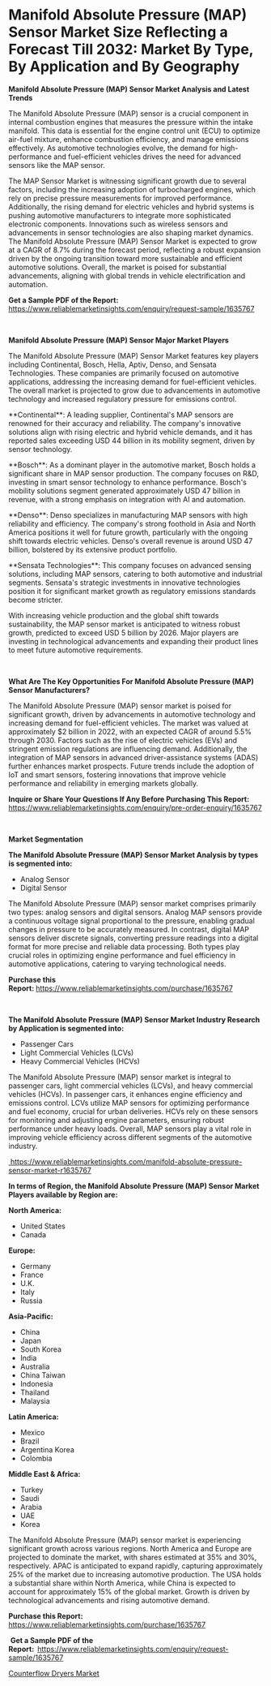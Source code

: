 <p><h1>Manifold Absolute Pressure (MAP) Sensor Market Size Reflecting a Forecast Till 2032: Market By Type, By Application and By Geography</h1></p><p><strong>Manifold Absolute Pressure (MAP) Sensor Market Analysis and Latest Trends</strong></p>
<p><p>The Manifold Absolute Pressure (MAP) sensor is a crucial component in internal combustion engines that measures the pressure within the intake manifold. This data is essential for the engine control unit (ECU) to optimize air-fuel mixture, enhance combustion efficiency, and manage emissions effectively. As automotive technologies evolve, the demand for high-performance and fuel-efficient vehicles drives the need for advanced sensors like the MAP sensor.</p><p>The MAP Sensor Market is witnessing significant growth due to several factors, including the increasing adoption of turbocharged engines, which rely on precise pressure measurements for improved performance. Additionally, the rising demand for electric vehicles and hybrid systems is pushing automotive manufacturers to integrate more sophisticated electronic components. Innovations such as wireless sensors and advancements in sensor technologies are also shaping market dynamics. The Manifold Absolute Pressure (MAP) Sensor Market is expected to grow at a CAGR of 8.7% during the forecast period, reflecting a robust expansion driven by the ongoing transition toward more sustainable and efficient automotive solutions. Overall, the market is poised for substantial advancements, aligning with global trends in vehicle electrification and automation.</p></p>
<p><strong>Get a Sample PDF of the Report:&nbsp;</strong> <a href="https://www.reliablemarketinsights.com/enquiry/request-sample/1635767?utm_campaign=2530&utm_medium=2&utm_source=Github&utm_content=ia&utm_term=23032025&utm_id=manifold-absolute-pressure-map-sensor">https://www.reliablemarketinsights.com/enquiry/request-sample/1635767</a></p>
<p>&nbsp;</p>
<p><strong>Manifold Absolute Pressure (MAP) Sensor Major Market Players</strong></p>
<p><p>The Manifold Absolute Pressure (MAP) Sensor Market features key players including Continental, Bosch, Hella, Aptiv, Denso, and Sensata Technologies. These companies are primarily focused on automotive applications, addressing the increasing demand for fuel-efficient vehicles. The overall market is projected to grow due to advancements in automotive technology and increased regulatory pressure for emissions control.</p><p>**Continental**: A leading supplier, Continental's MAP sensors are renowned for their accuracy and reliability. The company's innovative solutions align with rising electric and hybrid vehicle demands, and it has reported sales exceeding USD 44 billion in its mobility segment, driven by sensor technology.</p><p>**Bosch**: As a dominant player in the automotive market, Bosch holds a significant share in MAP sensor production. The company focuses on R&D, investing in smart sensor technology to enhance performance. Bosch's mobility solutions segment generated approximately USD 47 billion in revenue, with a strong emphasis on integration with AI and automation.</p><p>**Denso**: Denso specializes in manufacturing MAP sensors with high reliability and efficiency. The company's strong foothold in Asia and North America positions it well for future growth, particularly with the ongoing shift towards electric vehicles. Denso's overall revenue is around USD 47 billion, bolstered by its extensive product portfolio.</p><p>**Sensata Technologies**: This company focuses on advanced sensing solutions, including MAP sensors, catering to both automotive and industrial segments. Sensata's strategic investments in innovative technologies position it for significant market growth as regulatory emissions standards become stricter.</p><p>With increasing vehicle production and the global shift towards sustainability, the MAP sensor market is anticipated to witness robust growth, predicted to exceed USD 5 billion by 2026. Major players are investing in technological advancements and expanding their product lines to meet future automotive requirements.</p></p>
<p>&nbsp;</p>
<p><strong>What Are The Key Opportunities For Manifold Absolute Pressure (MAP) Sensor Manufacturers?</strong></p>
<p><p>The Manifold Absolute Pressure (MAP) sensor market is poised for significant growth, driven by advancements in automotive technology and increasing demand for fuel-efficient vehicles. The market was valued at approximately $2 billion in 2022, with an expected CAGR of around 5.5% through 2030. Factors such as the rise of electric vehicles (EVs) and stringent emission regulations are influencing demand. Additionally, the integration of MAP sensors in advanced driver-assistance systems (ADAS) further enhances market prospects. Future trends include the adoption of IoT and smart sensors, fostering innovations that improve vehicle performance and reliability in emerging markets globally.</p></p>
<p><strong>Inquire or Share Your Questions If Any Before Purchasing This Report:</strong> <a href="https://www.reliablemarketinsights.com/enquiry/pre-order-enquiry/1635767?utm_campaign=2530&utm_medium=2&utm_source=Github&utm_content=ia&utm_term=23032025&utm_id=manifold-absolute-pressure-map-sensor">https://www.reliablemarketinsights.com/enquiry/pre-order-enquiry/1635767</a></p>
<p>&nbsp;</p>
<p><strong>Market Segmentation</strong></p>
<p><strong>The Manifold Absolute Pressure (MAP) Sensor Market Analysis by types is segmented into:</strong></p>
<p><ul><li>Analog Sensor</li><li>Digital Sensor</li></ul></p>
<p><p>The Manifold Absolute Pressure (MAP) sensor market comprises primarily two types: analog sensors and digital sensors. Analog MAP sensors provide a continuous voltage signal proportional to the pressure, enabling gradual changes in pressure to be accurately measured. In contrast, digital MAP sensors deliver discrete signals, converting pressure readings into a digital format for more precise and reliable data processing. Both types play crucial roles in optimizing engine performance and fuel efficiency in automotive applications, catering to varying technological needs.</p></p>
<p><strong>Purchase this Report:&nbsp;</strong><a href="https://www.reliablemarketinsights.com/purchase/1635767?utm_campaign=2530&utm_medium=2&utm_source=Github&utm_content=ia&utm_term=23032025&utm_id=manifold-absolute-pressure-map-sensor">https://www.reliablemarketinsights.com/purchase/1635767</a></p>
<p>&nbsp;</p>
<p><strong>The Manifold Absolute Pressure (MAP) Sensor Market Industry Research by Application is segmented into:</strong></p>
<p><ul><li>Passenger Cars</li><li>Light Commercial Vehicles (LCVs)</li><li>Heavy Commercial Vehicles (HCVs)</li></ul></p>
<p><p>The Manifold Absolute Pressure (MAP) sensor market is integral to passenger cars, light commercial vehicles (LCVs), and heavy commercial vehicles (HCVs). In passenger cars, it enhances engine efficiency and emissions control. LCVs utilize MAP sensors for optimizing performance and fuel economy, crucial for urban deliveries. HCVs rely on these sensors for monitoring and adjusting engine parameters, ensuring robust performance under heavy loads. Overall, MAP sensors play a vital role in improving vehicle efficiency across different segments of the automotive industry.</p></p>
<p><a href="https://www.reliablemarketinsights.com/manifold-absolute-pressure-sensor-market-r1635767?utm_campaign=2530&utm_medium=2&utm_source=Github&utm_content=ia&utm_term=23032025&utm_id=manifold-absolute-pressure-map-sensor">&nbsp;https://www.reliablemarketinsights.com/manifold-absolute-pressure-sensor-market-r1635767</a></p>
<p><strong>In terms of Region, the Manifold Absolute Pressure (MAP) Sensor Market Players available by Region are:</strong></p>
<p>
    <p> <strong> North America: </strong>
        <ul>
            <li>United States</li>
            <li>Canada</li>
        </ul>
        </p> 
    <p> <strong> Europe: </strong>
        <ul>
            <li>Germany</li>
            <li>France</li>
            <li>U.K.</li>
            <li>Italy</li>
            <li>Russia</li>
        </ul>
        </p> 
    <p> <strong> Asia-Pacific: </strong>
        <ul>
            <li>China</li>
            <li>Japan</li>
            <li>South Korea</li>
            <li>India</li>
            <li>Australia</li>
            <li>China Taiwan</li>
            <li>Indonesia</li>
            <li>Thailand</li>
            <li>Malaysia</li>
        </ul>
        </p> 
    <p> <strong> Latin America: </strong>
        <ul>
            <li>Mexico</li>
            <li>Brazil</li>
            <li>Argentina Korea</li>
            <li>Colombia</li>
        </ul>
        </p> 
    <p> <strong> Middle East & Africa: </strong>
        <ul>
            <li>Turkey</li>
            <li>Saudi</li>
            <li>Arabia</li>
            <li>UAE</li>
            <li>Korea</li>
        </ul>
    </p>
    </p>
<p><p>The Manifold Absolute Pressure (MAP) sensor market is experiencing significant growth across various regions. North America and Europe are projected to dominate the market, with shares estimated at 35% and 30%, respectively. APAC is anticipated to expand rapidly, capturing approximately 25% of the market due to increasing automotive production. The USA holds a substantial share within North America, while China is expected to account for approximately 15% of the global market. Growth is driven by technological advancements and rising automotive demand.</p></p>
<p><strong>Purchase this Report: </strong><a href="https://www.reliablemarketinsights.com/purchase/1635767?utm_campaign=2530&utm_medium=2&utm_source=Github&utm_content=ia&utm_term=23032025&utm_id=manifold-absolute-pressure-map-sensor">https://www.reliablemarketinsights.com/purchase/1635767</a></p>
<p>&nbsp;<strong>Get a Sample PDF of the Report:&nbsp;&nbsp;</strong><a href="https://www.reliablemarketinsights.com/enquiry/request-sample/1635767?utm_campaign=2530&utm_medium=2&utm_source=Github&utm_content=ia&utm_term=23032025&utm_id=manifold-absolute-pressure-map-sensor">https://www.reliablemarketinsights.com/enquiry/request-sample/1635767</a></p>
<p><strong></strong></p>
<p><p><a href="https://github.com/stephaniwo144/Market-Research-Report-List-1/blob/main/counterflow-dryers-market.md?utm_campaign=2530&utm_medium=2&utm_source=Github&utm_content=ia&utm_term=23032025&utm_id=manifold-absolute-pressure-map-sensor">Counterflow Dryers Market</a></p></p>